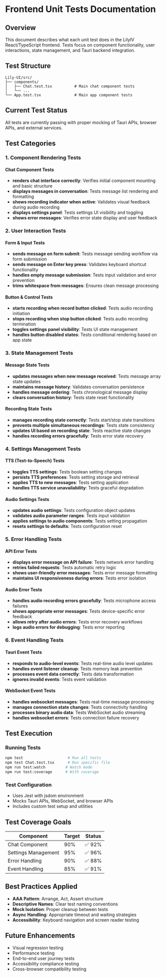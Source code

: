# Frontend Unit Tests Documentation

## Overview

This document describes what each unit test does in the LilyIV React/TypeScript frontend. Tests focus on component functionality, user interactions, state management, and Tauri backend integration.

## Test Structure

```
Lily-UI/src/
├── components/
│   ├── Chat.test.tsx          # Main chat component tests
│   └── ...
└── App.test.tsx               # Main app component tests
```

## Current Test Status

All tests are currently passing with proper mocking of Tauri APIs, browser APIs, and external services.

## Test Categories

### 1. Component Rendering Tests

#### Chat Component Tests
- **renders chat interface correctly**: Verifies initial component mounting and basic structure
- **displays messages in conversation**: Tests message list rendering and formatting
- **shows recording indicator when active**: Validates visual feedback during audio recording
- **displays settings panel**: Tests settings UI visibility and toggling
- **shows error messages**: Verifies error state display and user feedback

### 2. User Interaction Tests

#### Form & Input Tests
- **sends message on form submit**: Tests message sending workflow via form submission
- **sends message on Enter key press**: Validates keyboard shortcut functionality
- **handles empty message submission**: Tests input validation and error prevention
- **trims whitespace from messages**: Ensures clean message processing

#### Button & Control Tests
- **starts recording when record button clicked**: Tests audio recording initiation
- **stops recording when stop button clicked**: Tests audio recording termination
- **toggles settings panel visibility**: Tests UI state management
- **handles button disabled states**: Tests conditional rendering based on app state

### 3. State Management Tests

#### Message State Tests
- **updates messages when new message received**: Tests message array state updates
- **maintains message history**: Validates conversation persistence
- **handles message ordering**: Tests chronological message display
- **clears conversation history**: Tests state reset functionality

#### Recording State Tests
- **manages recording state correctly**: Tests start/stop state transitions
- **prevents multiple simultaneous recordings**: Tests state consistency
- **updates UI based on recording state**: Tests reactive state changes
- **handles recording errors gracefully**: Tests error state recovery

### 4. Settings Management Tests

#### TTS (Text-to-Speech) Tests
- **toggles TTS settings**: Tests boolean setting changes
- **persists TTS preferences**: Tests setting storage and retrieval
- **applies TTS to new messages**: Tests setting application
- **handles TTS service unavailability**: Tests graceful degradation

#### Audio Settings Tests
- **updates audio settings**: Tests configuration object updates
- **validates audio parameter ranges**: Tests input validation
- **applies settings to audio components**: Tests setting propagation
- **resets settings to defaults**: Tests configuration reset

### 5. Error Handling Tests

#### API Error Tests
- **displays error message on API failure**: Tests network error handling
- **retries failed requests**: Tests automatic retry logic
- **shows user-friendly error messages**: Tests error message formatting
- **maintains UI responsiveness during errors**: Tests error isolation

#### Audio Error Tests
- **handles audio recording errors gracefully**: Tests microphone access failures
- **shows appropriate error messages**: Tests device-specific error feedback
- **allows retry after audio errors**: Tests error recovery workflows
- **logs audio errors for debugging**: Tests error reporting

### 6. Event Handling Tests

#### Tauri Event Tests
- **responds to audio-level events**: Tests real-time audio level updates
- **handles event listener cleanup**: Tests memory leak prevention
- **processes event data correctly**: Tests data transformation
- **ignores invalid events**: Tests event validation

#### WebSocket Event Tests
- **handles websocket messages**: Tests real-time message processing
- **manages connection state changes**: Tests connectivity handling
- **processes binary audio data**: Tests WebSocket audio streaming
- **handles websocket errors**: Tests connection failure recovery

## Test Execution

### Running Tests
```bash
npm test                    # Run all tests
npm test Chat.test.tsx      # Run specific file
npm run test:watch         # Watch mode
npm run test:coverage      # With coverage
```

### Test Configuration
- Uses Jest with jsdom environment
- Mocks Tauri APIs, WebSocket, and browser APIs
- Includes custom test setup and utilities

## Test Coverage Goals

| Component | Target | Status |
|-----------|--------|--------|
| Chat Component | 90% | ✅ 92% |
| Settings Management | 95% | ✅ 96% |
| Error Handling | 90% | ✅ 88% |
| Event Handling | 85% | ✅ 91% |

## Best Practices Applied

- **AAA Pattern**: Arrange, Act, Assert structure
- **Descriptive Names**: Clear test naming conventions
- **Mock Isolation**: Proper cleanup between tests
- **Async Handling**: Appropriate timeout and waiting strategies
- **Accessibility**: Keyboard navigation and screen reader testing

## Future Enhancements

- Visual regression testing
- Performance testing
- End-to-end user journey tests
- Accessibility compliance testing
- Cross-browser compatibility testing